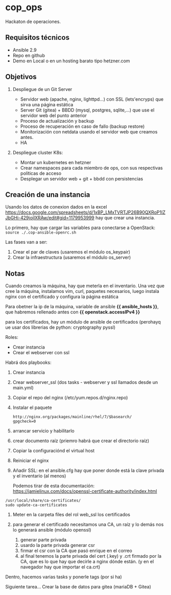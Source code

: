 # cop_ops

Hackaton de operaciones.

## Requisitos técnicos

- Ansible 2.9
- Repo en github
- Demo en Local o en un hosting barato tipo hetzner.com

## Objetivos

1. Despliegue de un Git Server

   - Servidor web (apache, nginx, lighttpd...) con SSL (lets'encryps) que sirva una página estática
   - Server Git (gitea) + BBDD (mysql, postgres, sqlite,...) que use el servidor web del punto anterior
   - Proceso de actualización y backup
   - Proceso de recuperación en caso de fallo (backup restore)
   - Monitorización con netdata usando el servidor web que creamos antes.
   - HA

2. Despliegue cluster K8s:

   - Montar un kubernetes en hetzner
   - Crear namespaces para cada miembro de ops, con sus respectivas políticas de acceso
   - Desplegar un servidor web + git + bbdd con persistencias

## Creación de una instancia

Usando los datos de conexion dados en la excel <https://docs.google.com/spreadsheets/d/1xBP_LMxTVRTJP26B90QXRoP1IZJbGHi-429jojlXRAw/edit#gid=1179953999> hay que crear una instancia.

Lo primero, hay que cargar las variables para conectarse a OpenStack: `source ./.cop-ansible-openrc.sh`

Las fases van a ser:

1. Crear el par de claves (usaremos el módulo os_keypair)
2. Crear la infraestructura (usaremos el módulo os_server)

## Notas

Cuando creamos la máquina, hay que meterla en el inventario. Una vez que cree la máquina, instalamos vim, curl, paquetes necesarios, luego instala nginx con el certificado y configura la página estática

Para obetner la ip de la máquina, variable de ansible **{{ ansible_hosts }}**, que habremos rellenado antes con **{{ openstack.accessIPv4 }}**

para los certificados, hay un módulo de ansible de certificados (perohayq ue usar dos librerias de python: cryptography pyssl)

Roles:
- Crear instancia
- Crear el webserver con ssl

Habrá dos playbooks:

1. Crear instancia
2. Crear webserver_ssl (dos tasks - webserver y ssl llamados desde un main.yml)

  1. Copiar el repo del nginx (/etc/yum.repos.d/nginx.repo)
  2. Instalar el paquete

     ```text
     http://nginx.org/packages/mainline/rhel/7/$basearch/
     gpgcheck=0
     ```

  3. arrancar servicio y habilitarlo
  4. crear documento raíz (priemro habrá que crear el directorio raíz)
  5. Copiar la configuraciónd el virtual host
  6. Reiniciar el nginx

3. Añadir SSL: en el ansible.cfg hay que poner donde está la clave privada y el inventario (al menos)
   
   Podemos tirar de esta documentación: <https://jamielinux.com/docs/openssl-certificate-authority/index.html>

```text
/usr/local/share/ca-certificates/
sudo update-ca-certificates
```

  1. Meter en la carpeta files del rol web_ssl los certificados
  2. para generar el certificado necesitamos una CA, un raíz y lo demás nos lo generará ansible (módulo openssl)

     1. generar parte privada
     2. usardo la parte privada generar csr
     3. firmar el csr con la CA que pasó enrique en el correo
     4. al final tenemos la parte privada del cert (.key) y .crt firmado por la CA, que es lo que hay que decirle a nginx dónde están. (y en el navegador hay que importar el ca.crt)

Dentro, hacemos varias tasks y ponerle tags (por si ha)

Siguiente tarea... Crear la base de datos para gitea (mariaDB + Gitea)
